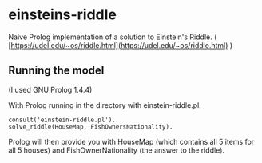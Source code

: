 # einsteins-riddle
Naive Prolog implementation of a solution to Einstein's Riddle.
( [https://udel.edu/~os/riddle.html](https://udel.edu/~os/riddle.html) )
## Running the model
(I used GNU Prolog 1.4.4)

With Prolog running in the directory with einstein-riddle.pl:
```
consult('einstein-riddle.pl').
solve_riddle(HouseMap, FishOwnersNationality).
```
Prolog will then provide you with HouseMap (which contains all 5 items for all 5 houses) and FishOwnerNationality (the answer to the riddle).
